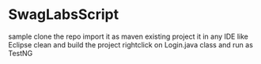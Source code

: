 # SwagLabsScript
 sample
clone the repo
import it as maven existing project it in any IDE like Eclipse
clean and build the project 
rightclick on Login.java class and run as TestNG

